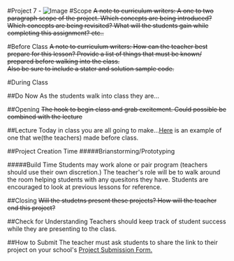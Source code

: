 #Project 7 - 
![Image]() 
#Scope
~~A note to curriculum writers: A one to two paragraph scope of the project. Which concepts are being introduced? Which concepts are being revisited? What will the students gain while completing this assignment? etc..~~ 
 
#Before Class
~~A note to curriculum writers: How can the teacher best prepare for this lesson? Provide a list of things that must be known/ prepared before walking into the class.~~  
~~Also be sure to include a stater and solution sample code.~~

#During Class

##Do Now
As the students walk into class they are...

##Opening
~~The hook to begin class and grab excitement. Could possible be combined with the lecture~~

##Lecture
Today in class you are all going to make...[Here]() is an example of one that we(the teachers) made before class.

##Project Creation Time
#####Brianstorming/Prototyping

#####Build Time
Students may work alone or pair program (teachers should use their own discretion.) The teacher's role will be to walk around the room helping students with any quesitons they have. Students are encouraged to look at previous lessons for reference.

##Closing
~~Will the studetns present these projects? How will the teacher end this project?~~

##Check for Understanding
Teachers should keep track of student success while they are presenting to the class.

##How to Submit
The teacher must ask students to share the link to their project on your school's [Project Submission Form.](https://docs.google.com/a/scripted.org/spreadsheets/d/1kaVH9hmkDCbBul19583UMPxl6IJ3-4pHgBQ2BU6TKDk/edit#gid=0)
